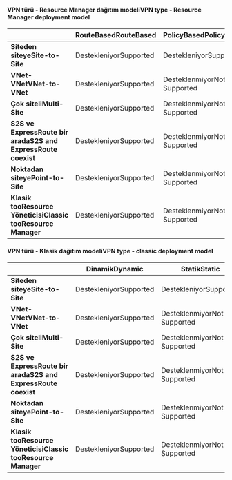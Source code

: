 #### <a name="vpn-type---resource-manager-deployment-model"></a><span data-ttu-id="8a574-101">VPN türü - Resource Manager dağıtım modeli</span><span class="sxs-lookup"><span data-stu-id="8a574-101">VPN type - Resource Manager deployment model</span></span>
|  | <span data-ttu-id="8a574-102">**RouteBased**</span><span class="sxs-lookup"><span data-stu-id="8a574-102">**RouteBased**</span></span> | <span data-ttu-id="8a574-103">**PolicyBased**</span><span class="sxs-lookup"><span data-stu-id="8a574-103">**PolicyBased**</span></span> |
| --- | --- | --- |
| <span data-ttu-id="8a574-104">**Siteden siteye**</span><span class="sxs-lookup"><span data-stu-id="8a574-104">**Site-to-Site**</span></span> |<span data-ttu-id="8a574-105">Destekleniyor</span><span class="sxs-lookup"><span data-stu-id="8a574-105">Supported</span></span> |<span data-ttu-id="8a574-106">Destekleniyor</span><span class="sxs-lookup"><span data-stu-id="8a574-106">Supported</span></span> |
| <span data-ttu-id="8a574-107">**VNet-VNet**</span><span class="sxs-lookup"><span data-stu-id="8a574-107">**VNet-to-VNet**</span></span> |<span data-ttu-id="8a574-108">Destekleniyor</span><span class="sxs-lookup"><span data-stu-id="8a574-108">Supported</span></span> |<span data-ttu-id="8a574-109">Desteklenmiyor</span><span class="sxs-lookup"><span data-stu-id="8a574-109">Not Supported</span></span> |
| <span data-ttu-id="8a574-110">**Çok siteli**</span><span class="sxs-lookup"><span data-stu-id="8a574-110">**Multi-Site**</span></span> |<span data-ttu-id="8a574-111">Destekleniyor</span><span class="sxs-lookup"><span data-stu-id="8a574-111">Supported</span></span> |<span data-ttu-id="8a574-112">Desteklenmiyor</span><span class="sxs-lookup"><span data-stu-id="8a574-112">Not Supported</span></span> |
| <span data-ttu-id="8a574-113">**S2S ve ExpressRoute bir arada**</span><span class="sxs-lookup"><span data-stu-id="8a574-113">**S2S and ExpressRoute coexist**</span></span> |<span data-ttu-id="8a574-114">Destekleniyor</span><span class="sxs-lookup"><span data-stu-id="8a574-114">Supported</span></span> |<span data-ttu-id="8a574-115">Desteklenmiyor</span><span class="sxs-lookup"><span data-stu-id="8a574-115">Not Supported</span></span> |
| <span data-ttu-id="8a574-116">**Noktadan siteye**</span><span class="sxs-lookup"><span data-stu-id="8a574-116">**Point-to-Site**</span></span> |<span data-ttu-id="8a574-117">Destekleniyor</span><span class="sxs-lookup"><span data-stu-id="8a574-117">Supported</span></span> |<span data-ttu-id="8a574-118">Desteklenmiyor</span><span class="sxs-lookup"><span data-stu-id="8a574-118">Not Supported</span></span> |
| <span data-ttu-id="8a574-119">**Klasik tooResource Yöneticisi**</span><span class="sxs-lookup"><span data-stu-id="8a574-119">**Classic tooResource Manager**</span></span> |<span data-ttu-id="8a574-120">Destekleniyor</span><span class="sxs-lookup"><span data-stu-id="8a574-120">Supported</span></span> |<span data-ttu-id="8a574-121">Desteklenmiyor</span><span class="sxs-lookup"><span data-stu-id="8a574-121">Not Supported</span></span> |

#### <a name="vpn-type---classic-deployment-model"></a><span data-ttu-id="8a574-122">VPN türü - Klasik dağıtım modeli</span><span class="sxs-lookup"><span data-stu-id="8a574-122">VPN type - classic deployment model</span></span>
|  | <span data-ttu-id="8a574-123">**Dinamik**</span><span class="sxs-lookup"><span data-stu-id="8a574-123">**Dynamic**</span></span> | <span data-ttu-id="8a574-124">**Statik**</span><span class="sxs-lookup"><span data-stu-id="8a574-124">**Static**</span></span> |
| --- | --- | --- |
| <span data-ttu-id="8a574-125">**Siteden siteye**</span><span class="sxs-lookup"><span data-stu-id="8a574-125">**Site-to-Site**</span></span> |<span data-ttu-id="8a574-126">Destekleniyor</span><span class="sxs-lookup"><span data-stu-id="8a574-126">Supported</span></span> |<span data-ttu-id="8a574-127">Destekleniyor</span><span class="sxs-lookup"><span data-stu-id="8a574-127">Supported</span></span> |
| <span data-ttu-id="8a574-128">**VNet-VNet**</span><span class="sxs-lookup"><span data-stu-id="8a574-128">**VNet-to-VNet**</span></span> |<span data-ttu-id="8a574-129">Destekleniyor</span><span class="sxs-lookup"><span data-stu-id="8a574-129">Supported</span></span> |<span data-ttu-id="8a574-130">Desteklenmiyor</span><span class="sxs-lookup"><span data-stu-id="8a574-130">Not Supported</span></span> |
| <span data-ttu-id="8a574-131">**Çok siteli**</span><span class="sxs-lookup"><span data-stu-id="8a574-131">**Multi-Site**</span></span> |<span data-ttu-id="8a574-132">Destekleniyor</span><span class="sxs-lookup"><span data-stu-id="8a574-132">Supported</span></span> |<span data-ttu-id="8a574-133">Desteklenmiyor</span><span class="sxs-lookup"><span data-stu-id="8a574-133">Not Supported</span></span> |
| <span data-ttu-id="8a574-134">**S2S ve ExpressRoute bir arada**</span><span class="sxs-lookup"><span data-stu-id="8a574-134">**S2S and ExpressRoute coexist**</span></span> |<span data-ttu-id="8a574-135">Destekleniyor</span><span class="sxs-lookup"><span data-stu-id="8a574-135">Supported</span></span> |<span data-ttu-id="8a574-136">Desteklenmiyor</span><span class="sxs-lookup"><span data-stu-id="8a574-136">Not Supported</span></span> |
| <span data-ttu-id="8a574-137">**Noktadan siteye**</span><span class="sxs-lookup"><span data-stu-id="8a574-137">**Point-to-Site**</span></span> |<span data-ttu-id="8a574-138">Destekleniyor</span><span class="sxs-lookup"><span data-stu-id="8a574-138">Supported</span></span> |<span data-ttu-id="8a574-139">Desteklenmiyor</span><span class="sxs-lookup"><span data-stu-id="8a574-139">Not Supported</span></span> |
| <span data-ttu-id="8a574-140">**Klasik tooResource Yöneticisi**</span><span class="sxs-lookup"><span data-stu-id="8a574-140">**Classic tooResource Manager**</span></span> |<span data-ttu-id="8a574-141">Destekleniyor</span><span class="sxs-lookup"><span data-stu-id="8a574-141">Supported</span></span> |<span data-ttu-id="8a574-142">Desteklenmiyor</span><span class="sxs-lookup"><span data-stu-id="8a574-142">Not Supported</span></span> |

